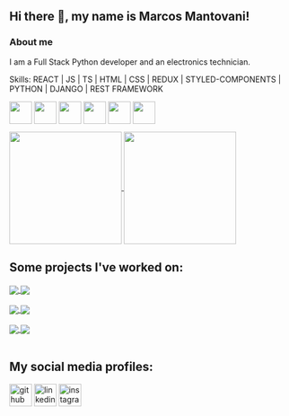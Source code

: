 ## Hi there 👋, my name is Marcos Mantovani!
### About me
I am a Full Stack Python developer and an electronics technician.

Skills: REACT | JS | TS | HTML | CSS | REDUX | STYLED-COMPONENTS | PYTHON | DJANGO | REST FRAMEWORK

<img height=40 align="center" src="https://diegomariano.com/wp-content/uploads/2021/06/react-logo.png" /> <img height=40 align="center" src="https://upload.wikimedia.org/wikipedia/commons/thumb/9/99/Unofficial_JavaScript_logo_2.svg/1200px-Unofficial_JavaScript_logo_2.svg.png" /> <img height=40 align="center" src="https://bognarjunior.wordpress.com/wp-content/uploads/2018/09/typescript.png?w=225" /> <img height=40 align="center" src="https://cdn.iconscout.com/icon/free/png-256/free-html5-41-1175209.png?f=webp" /> <img height=40 align="center" src="https://cdn.iconscout.com/icon/free/png-256/free-css3-10-1175238.png" /> <img height=40 align="center" src="https://upload.wikimedia.org/wikipedia/commons/4/49/Redux.png" />

<a href="https://github.com/anuraghazra/github-readme-stats">
  <img height=200 align="center" src="https://github-readme-stats.vercel.app/api?username=MarcosMantovani&theme=radical" />
</a>
<a href="https://github.com/anuraghazra/convoychat">
  <img height=200 align="center" src="https://github-readme-stats.vercel.app/api/top-langs?username=MarcosMantovani&layout=compact&langs_count=8&card_width=320&theme=radical" />
</a>

## Some projects I've worked on:

<a href="https://github.com/MarcosMantovani/efood">
  <img align="center" src="https://github-readme-stats.vercel.app/api/pin/?username=MarcosMantovani&repo=efood&theme=radical" />
</a>
<a href="https://github.com/MarcosMantovani/eplay">
  <img align="center" src="https://github-readme-stats.vercel.app/api/pin/?username=MarcosMantovani&repo=eplay&theme=radical" />
</a>
<br>
<br>
<a href="https://github.com/MarcosMantovani/share_music">
  <img align="center" src="https://github-readme-stats.vercel.app/api/pin/?username=MarcosMantovani&repo=share_music&theme=radical" />
</a>
<a href="https://github.com/MarcosMantovani/bookstore">
  <img align="center" src="https://github-readme-stats.vercel.app/api/pin/?username=MarcosMantovani&repo=bookstore&theme=radical" />
</a>
<br>
<br>
<a href="https://github.com/MarcosMantovani/Site-Vasco-da-Gama">
  <img align="center" src="https://github-readme-stats.vercel.app/api/pin/?username=MarcosMantovani&repo=Site-Vasco-da-Gama&theme=radical" />
</a>
<a href="https://github.com/MarcosMantovani/clone_disneyplus">
  <img align="center" src="https://github-readme-stats.vercel.app/api/pin/?username=MarcosMantovani&repo=clone_disneyplus&theme=radical" />
</a>
<br>
<br>

## My social media profiles:

[<img src='https://cdn.jsdelivr.net/npm/simple-icons@3.0.1/icons/github.svg' alt='github' height='40'>](https://github.com/MarcosMantovani)  [<img src='https://cdn.jsdelivr.net/npm/simple-icons@3.0.1/icons/linkedin.svg' alt='linkedin' height='40'>](https://www.linkedin.com/in/marcos-vinicius-mantovani/)  [<img src='https://cdn.jsdelivr.net/npm/simple-icons@3.0.1/icons/instagram.svg' alt='instagram' height='40'>](https://www.instagram.com/marcos_mantovani_/)  
